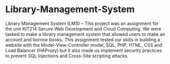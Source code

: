 # Library-Management-System
Library Management System (LMS) – This project was an assignment for the unit KIT214 Secure Web Development and Cloud Computing. We were tasked to make a library management system that allowed users to make an account and borrow books. This assignment tested our skills in building a website with the Model-View-Controller model, SQL, PHP, HTML, CSS and Load Balancer (HAProxy) but it also made us implement security practices to prevent SQL Injections and Cross-Site scripting attacks. 

